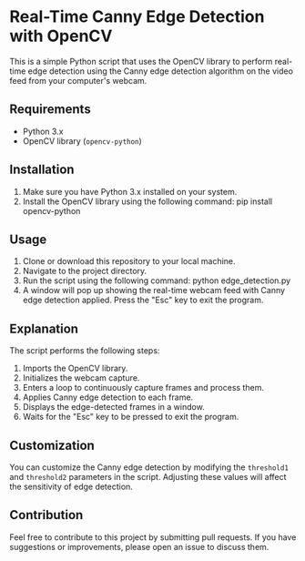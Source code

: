 # Real-Time Canny Edge Detection with OpenCV

This is a simple Python script that uses the OpenCV library to perform real-time edge detection using the Canny edge detection algorithm on the video feed from your computer's webcam.

## Requirements

- Python 3.x
- OpenCV library (`opencv-python`)

## Installation

1. Make sure you have Python 3.x installed on your system.
2. Install the OpenCV library using the following command:
pip install opencv-python

## Usage

1. Clone or download this repository to your local machine.
2. Navigate to the project directory.
3. Run the script using the following command:
    python edge_detection.py
4. A window will pop up showing the real-time webcam feed with Canny edge detection applied. Press the "Esc" key to exit the program.

## Explanation

The script performs the following steps:

1. Imports the OpenCV library.
2. Initializes the webcam capture.
3. Enters a loop to continuously capture frames and process them.
4. Applies Canny edge detection to each frame.
5. Displays the edge-detected frames in a window.
6. Waits for the "Esc" key to be pressed to exit the program.

## Customization

You can customize the Canny edge detection by modifying the `threshold1` and `threshold2` parameters in the script. Adjusting these values will affect the sensitivity of edge detection.

## Contribution

Feel free to contribute to this project by submitting pull requests. If you have suggestions or improvements, please open an issue to discuss them.
